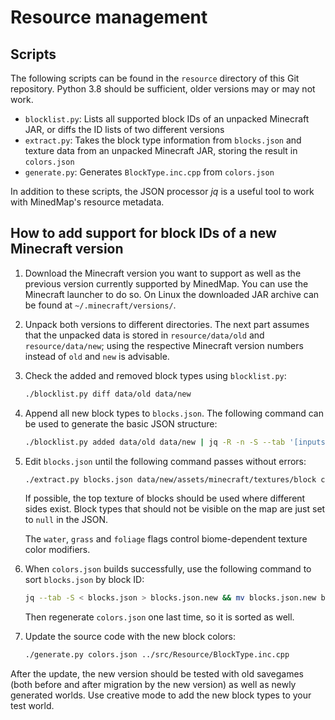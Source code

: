 # Resource management

## Scripts

The following scripts can be found in the `resource` directory of this Git
repository. Python 3.8 should be sufficient, older versions may or may not
work.

- `blocklist.py`: Lists all supported block IDs of an unpacked Minecraft JAR, or diffs the ID lists
  of two different versions
- `extract.py`: Takes the block type information from `blocks.json` and texture data
  from an unpacked Minecraft JAR, storing the result in `colors.json`
- `generate.py`: Generates `BlockType.inc.cpp` from `colors.json`

In addition to these scripts, the JSON processor *jq* is a useful tool to work
with MinedMap's resource metadata.


## How to add support for block IDs of a new Minecraft version

1. Download the Minecraft version you want to support as well as the previous
   version currently supported by MinedMap. You can use the Minecraft launcher
   to do so. On Linux the downloaded JAR archive can be found at
   `~/.minecraft/versions/`.
2. Unpack both versions to different directories. The next part assumes that
   the unpacked data is stored in `resource/data/old` and `resource/data/new`;
   using the respective Minecraft version numbers instead of `old`
   and `new` is advisable.
3. Check the added and removed block types using `blocklist.py`:

     ```sh
     ./blocklist.py diff data/old data/new
     ```

4. Append all new block types to `blocks.json`. The following command can be
   used to generate the basic JSON structure:

     ```sh
     ./blocklist.py added data/old data/new | jq -R -n -S --tab '[inputs] | map({key: ., value: {}}) | from_entries'
     ```

5. Edit `blocks.json` until the following command passes without errors:

     ```sh
     ./extract.py blocks.json data/new/assets/minecraft/textures/block colors.json
     ```

   If possible, the top texture of blocks should be used where different sides
   exist. Block types that should not be visible on the map are just set to
   `null` in the JSON.

   The `water`, `grass` and `foliage` flags control biome-dependent texture color modifiers.

6. When `colors.json` builds successfully, use the following command to sort
   `blocks.json` by block ID:

     ```sh
     jq --tab -S < blocks.json > blocks.json.new && mv blocks.json.new blocks.json
     ```

   Then regenerate `colors.json` one last time, so it is sorted as well.

7. Update the source code with the new block colors:

     ```sh
     ./generate.py colors.json ../src/Resource/BlockType.inc.cpp
     ```

After the update, the new version should be tested with old savegames (both
before and after migration by the new version) as well as newly generated
worlds. Use creative mode to add the new block types to your test world.
